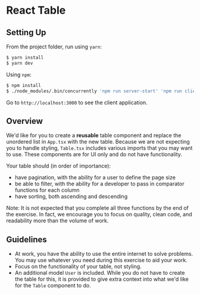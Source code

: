 # React Table

## Setting Up

From the project folder, run using `yarn`:

```bash
$ yarn install
$ yarn dev
```

Using `npm`:

```bash
$ npm install
$ ./node_modules/.bin/concurrently 'npm run server-start' 'npm run client-start'
```

Go to `http://localhost:3000` to see the client application.

## Overview

We'd like for you to create a **reusable** table component and replace the unordered list in `App.tsx` with the new table. Because we are not expecting you to handle styling, `Table.tsx` includes various imports that you may want to use. These components are for UI only and do not have functionality.

Your table should (in order of importance):
- have pagination, with the ability for a user to define the page size
- be able to filter, with the ability for a developer to pass in comparator functions for each column
- have sorting, both ascending and descending

Note: It is not expected that you complete all three functions by the end of the exercise. In fact, we encourage you to focus on quality, clean code, and readability more than the volume of work.

## Guidelines

- At work, you have the ability to use the entire internet to solve problems. You may use whatever you need during this exercise to aid your work.
- Focus on the functionality of your table, not styling.
- An additional model `User` is included. While you do not have to create the table for this, it is provided to give extra context into what we'd like for the `Table` component to do.